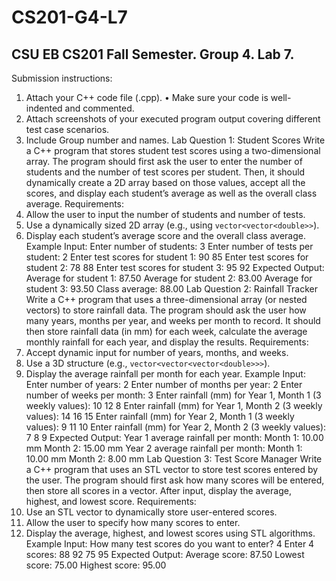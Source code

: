 # CS201-G4-L7
CSU EB CS201 Fall Semester. Group 4. Lab 7.
---------------------------------------------
Submission instructions:
1. Attach your C++ code file (.cpp).
• Make sure your code is well-indented and commented.
2. Attach screenshots of your executed program output covering
different test case scenarios.
3. Include Group number and names.
Lab Question 1: Student Scores
Write a C++ program that stores student test scores using a two-dimensional array. The
program should first ask the user to enter the number of students and the number of test
scores per student. Then, it should dynamically create a 2D array based on those values,
accept all the scores, and display each student’s average as well as the overall class average.
Requirements:
1. Allow the user to input the number of students and number of tests.
2. Use a dynamically sized 2D array (e.g., using `vector<vector<double>>`).
3. Display each student’s average score and the overall class average.
Example Input:
Enter number of students: 3
Enter number of tests per student: 2
Enter test scores for student 1: 90 85
Enter test scores for student 2: 78 88
Enter test scores for student 3: 95 92
Expected Output:
Average for student 1: 87.50
Average for student 2: 83.00
Average for student 3: 93.50
Class average: 88.00
Lab Question 2: Rainfall Tracker
Write a C++ program that uses a three-dimensional array (or nested vectors) to store
rainfall data. The program should ask the user how many years, months per year, and
weeks per month to record. It should then store rainfall data (in mm) for each week,
calculate the average monthly rainfall for each year, and display the results.
Requirements:
1. Accept dynamic input for number of years, months, and weeks.
2. Use a 3D structure (e.g., `vector<vector<vector<double>>>`).
3. Display the average rainfall per month for each year.
Example Input:
Enter number of years: 2
Enter number of months per year: 2
Enter number of weeks per month: 3
Enter rainfall (mm) for Year 1, Month 1 (3 weekly values): 10 12 8
Enter rainfall (mm) for Year 1, Month 2 (3 weekly values): 14 16 15
Enter rainfall (mm) for Year 2, Month 1 (3 weekly values): 9 11 10
Enter rainfall (mm) for Year 2, Month 2 (3 weekly values): 7 8 9
Expected Output:
Year 1 average rainfall per month:
Month 1: 10.00 mm
Month 2: 15.00 mm
Year 2 average rainfall per month:
Month 1: 10.00 mm
Month 2: 8.00 mm
Lab Question 3: Test Score Manager
Write a C++ program that uses an STL vector to store test scores entered by the user. The
program should first ask how many scores will be entered, then store all scores in a vector.
After input, display the average, highest, and lowest score.
Requirements:
1. Use an STL vector to dynamically store user-entered scores.
2. Allow the user to specify how many scores to enter.
3. Display the average, highest, and lowest scores using STL algorithms.
Example Input:
How many test scores do you want to enter? 4
Enter 4 scores: 88 92 75 95
Expected Output:
Average score: 87.50
Lowest score: 75.00
Highest score: 95.00
